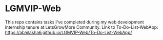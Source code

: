 # LGMVIP-Web
This repo contains tasks I've completed during my web development internship tenure at LetsGrowMore Community.
Link to To-Do-List-WebApp: https://abhilasha6.github.io/LGMVIP-Web/To-Do-List-WebApp/
